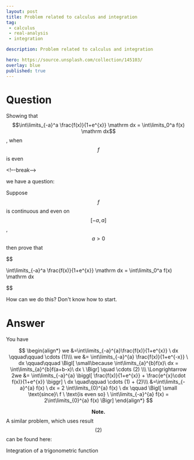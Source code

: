 ```yaml
---
layout: post
title: Problem related to calculus and integration
tag:
 - calculus
 - real-analysis
 - integration

description: Problem related to calculus and integration

hero: https://source.unsplash.com/collection/145103/
overlay: blue 
published: true
---
```


# Question 

Showing that $$\int\limits_{-a}^a \frac{f(x)}{1+e^{x}} \mathrm dx = \int\limits_0^a f(x) \mathrm dx$$, when $$f$$ is even

<!–-break-–>


we have a question:

Suppose $$f$$ is continuous and even on $$[-a,a]$$, $$a>0$$ then prove that
  

$$

\int\limits_{-a}^a \frac{f(x)}{1+e^{x}} \mathrm dx = \int\limits_0^a f(x) \mathrm dx

$$



How can we do this? Don't know how to start.


# Answer 


You have

$$
\begin{align*}
we &=\int\limits_{-a}^{a}\frac{f(x)}{1+e^{x}} \ dx \qquad\qquad \cdots (1)\\\ we &= \int\limits_{-a}^{a} \frac{f(x)}{1+e^{-x}} \ dx \qquad\qquad \Bigl[ \small\because \int\limits_{a}^{b}f(x)\ dx = \int\limits_{a}^{b}f(a+b-x)\ dx \ \Bigr] \quad \cdots (2) \\\ \Longrightarrow 2we &= \int\limits_{-a}^{a} \biggl[ \frac{f(x)}{1+e^{x}} + \frac{e^{x}\cdot f(x)}{1+e^{x}} \biggr] \ dx  \quad\qquad \cdots (1) + (2)\\\  &=\int\limits_{-a}^{a} f(x) \ dx = 2 \int\limits_{0}^{a} f(x) \ dx \qquad \Bigl[ \small  \text{since}\ f \  \text{is even so} \ \int\limits_{-a}^{a} f(x) = 2\int\limits_{0}^{a} f(x) \Bigr]
\end{align*}
$$

$$\textbf{Note.}$$ A similar problem, which uses result $$(2)$$ can be found here:

Integration of a trigonometric function


